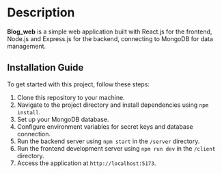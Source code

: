 # Description

**Blog_web** is a simple web application built with React.js for the frontend, Node.js and Express.js for the backend, connecting to MongoDB for data management.

## Installation Guide

To get started with this project, follow these steps:

1. Clone this repository to your machine.
2. Navigate to the project directory and install dependencies using `npm install`.
3. Set up your MongoDB database.
4. Configure environment variables for secret keys and database connection.
5. Run the backend server using `npm start` in the `/server` directory.
6. Run the frontend development server using `npm run dev` in the `/client` directory.
7. Access the application at `http://localhost:5173`.
